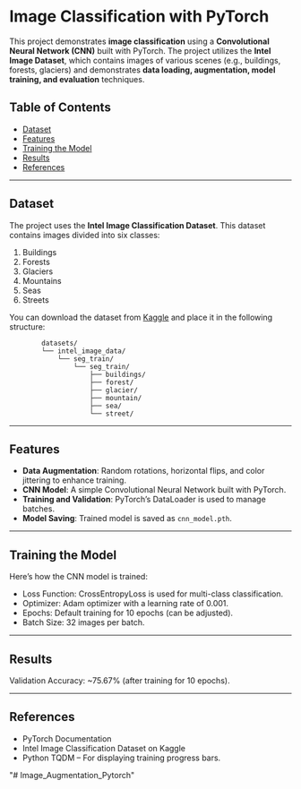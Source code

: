 # Image Classification with PyTorch

This project demonstrates **image classification** using a **Convolutional Neural Network (CNN)** built with PyTorch. The project utilizes the **Intel Image Dataset**, which contains images of various scenes (e.g., buildings, forests, glaciers) and demonstrates **data loading, augmentation, model training, and evaluation** techniques.

## **Table of Contents**
- [Dataset](#dataset)
- [Features](#features)
- [Training the Model](#training-the-model)
- [Results](#results)
- [References](#references)

---

## **Dataset**
The project uses the **Intel Image Classification Dataset**. This dataset contains images divided into six classes:
1. Buildings
2. Forests
3. Glaciers
4. Mountains
5. Seas
6. Streets

You can download the dataset from [Kaggle](https://www.kaggle.com/datasets/puneet6060/intel-image-classification) and place it in the following structure:
```plaintext
        datasets/
        └── intel_image_data/
            └── seg_train/
                └── seg_train/
                    ├── buildings/
                    ├── forest/
                    ├── glacier/
                    ├── mountain/
                    ├── sea/
                    └── street/

```

---

## **Features**
- **Data Augmentation**: Random rotations, horizontal flips, and color jittering to enhance training.
- **CNN Model**: A simple Convolutional Neural Network built with PyTorch.
- **Training and Validation**: PyTorch’s DataLoader is used to manage batches.
- **Model Saving**: Trained model is saved as `cnn_model.pth`.

---

## Training the Model
Here’s how the CNN model is trained:

-  Loss Function: CrossEntropyLoss is used for multi-class classification.
-  Optimizer: Adam optimizer with a learning rate of 0.001.
-  Epochs: Default training for 10 epochs (can be adjusted).
-  Batch Size: 32 images per batch.

---

## Results
Validation Accuracy: ~75.67% (after training for 10 epochs).

---

## References
- PyTorch Documentation
- Intel Image Classification Dataset on Kaggle
- Python TQDM – For displaying training progress bars.


"# Image_Augmentation_Pytorch" 
